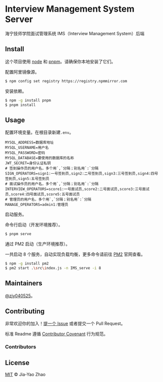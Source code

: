 # Interview Management System Server

海宁技师学院面试管理系统 IMS（Interview Management System）后端

## Install

这个项目使用 [node](http://nodejs.org) 和 [pnpm](https://pnpm.io/)。请确保你本地安装了它们。

配置阿里镜像源。

```sh
$ npm config set registry https://registry.npmmirror.com
```

安装依赖。

```sh
$ npm -g install pnpm
$ pnpm install
```

## Usage

配置环境变量。在根目录新建`.env`。

```dotenv
MYSQL_ADDRESS=数据库地址
MYSQL_USERNAME=用户名
MYSQL_PASSWORD=密码
MYSQL_DATABASE=要使用的数据库的名称
JWT_SECRET=身份认证私钥
# 签到操作员的用户名，多个用`,`分隔；别名用`:`分隔
SIGN_OPERATORS=sign1:一号签到员,sign2:二号签到员,sign3:三号签到员,sign4:四号签到员,sign5:五号签到员
# 面试操作员的用户名，多个用`,`分隔；别名用`:`分隔
INTERVIEW_OPERATORS=score1:一号面试员,score2:二号面试员,score3:三号面试员,score4:四号面试员,score5:五号面试员
# 管理员的用户名，多个用`,`分隔；别名用`:`分隔
MANAGE_OPERATORS=admin1:管理员
```

启动服务。

命令行启动（开发环境推荐）。

```sh
$ pnpm serve
```

通过 PM2 启动（生产环境推荐）。

一共启动 8 个服务，自动实现负载均衡，更多命令请前往 [PM2](https://pm2.keymetrics.io/docs/usage/quick-start/) 官网查看。

```sh
$ npm -g install pm2
$ pm2 start .\src\index.js -n IMS_serve -i 8
```

## Maintainers

[@zjy040525](https://github.com/zjy040525)。

## Contributing

非常欢迎你的加入！[提一个 Issue](https://github.com/zjy040525/IMS/issues/new) 或者提交一个 Pull Request。

标准 Readme 遵循 [Contributor Covenant](http://contributor-covenant.org/version/1/3/0/) 行为规范。

### Contributors

## License

[MIT](../LICENSE) © Jia-Yao Zhao
